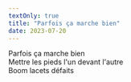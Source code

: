 ```yaml
---
textOnly: true
title: "Parfois ça marche bien"
date: 2023-07-20
---
```


Parfois ça marche bien  
Mettre les pieds l'un devant l'autre  
Boom lacets défaits  
